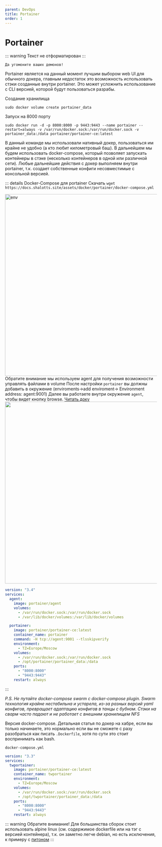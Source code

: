 ```yaml
---
parent: DevOps
title: Portainer
order: 1
---
```


# Portainer

::: warning
Текст не отформатирован
:::

`Да угомоните ваших демонов!`

Portainer является на данный момент лучшим выбором web UI для обычного докера, главным
недостаток это возможность использовать стэки созданные внутри portainer. Это может усложнить
использование с CLI версией, которой будут пользоваться разрабы.

Создание хранилища

```shell
sudo docker volume create portainer_data
```

Запуск на 8000 порту

```shell
sudo docker run -d -p 8000:8000 -p 9443:9443 --name portainer --restart=always -v /var/run/docker.sock:/var/run/docker.sock -v portainer_data:/data portainer/portainer-ce:latest
```

В данный команде мы использовали нативный докер, пользоваться им крайне не удобно (а кто любит
километровый баш). В дальнейшем мы будем использовать docker-compose, который позволяет
запускать контейнеры в стэке (несколько контейнеров в одной или различной сети). Любые
дальнейшие действия с докер выполняем внутри portainer, т.к. создает собственные конфиги
несовместимые с консольной версией.

::: details Docker-Compose для portainer
Скачать `wget https://docs.shalotts.site/assets/docker/portainer/docker-compose.yml`

<img height="600"
src="https://content.gitbook.com/content/tLcRoAdw9BYwwpba4ZAD/blobs/6tUkFjXix8CjS7IfxrS8/2.18-environments-add.gif"
title="env" width="600"/>
Обратите внимание мы используем agent для получения возможности управлять файлами в volume
После настройки `portainer` вы должны добавить в окружение (enviroments->add enviroment->
Environment address: agent:9001)
Далее вы работаете внутри окружение `agent`, чтобы видет кнопку
browse. [Читать доку](https://docs.portainer.io/admin/environments/add/docker/agent)
<img height="600" src="https://content.gitbook.com/content/tLcRoAdw9BYwwpba4ZAD/blobs/IwkpiopH86XACsJnv88x/2.15-docker_volumes_volumes.png" width="600"/>

```yaml
version: "3.4"
services:
  agent:
    image: portainer/agent
    volumes:
      - /var/run/docker.sock:/var/run/docker.sock
      - /var/lib/docker/volumes:/var/lib/docker/volumes

  portainer:
    image: portainer/portainer-ce:latest
    container_name: portainer
    command: -H tcp://agent:9001 --tlsskipverify
    environment:
      - TZ=Europe/Moscow
    volumes:
      - /var/run/docker.sock:/var/run/docker.sock
      - /opt/portainer/portainer_data:/data
    ports:
      - "8000:8000"
      - "9443:9443"
    restart: always
```

:::

*P.S. Не путайте docker-compose swarm с docker-compose plugin. Swarm
технология
крайне нестабильна и устарела, из-за разных версий yaml конфигов, превращает адаптацию конфигов в
танцы с бубном. Стэки на сварм часто падают и не работает с внешним хранилищем NFS*

Версия docker-compose. Детальная статья по докер на хабре, если вы только начинаете, это
нормально если вы не сможете с разу разобраться как писать `.Dockerfile`, хотя по сути это стоит
воспринимать как bash.

`docker-compose.yml`

```yaml
version: "3.3"
services:
  twportainer:
    image: portainer/portainer-ce:latest
    container_name: twportainer
    environment:
      - TZ=Europe/Moscow
    volumes:
      - /var/run/docker.sock:/var/run/docker.sock
      - /opt/twportainer/portainer_data:/data
    ports:
      - "8000:8000"
      - "9443:9443"
    restart: always
```

::: warning
Обратите внимание! Для большинства сборок стоит использовать alpine linux (см. содержимое
dockerfile или на тэг с версией контейнера), т.к. он заметно легче debian, но есть исключения, к
примеру с [питоном](https://habr.com/ru/articles/486202/)
:::
